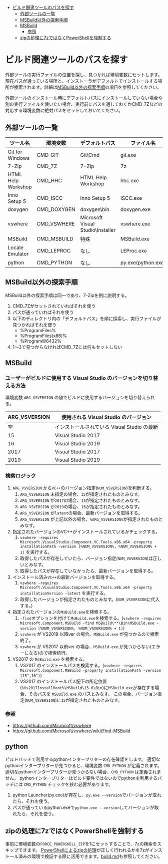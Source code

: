 ﻿- [ビルド関連ツールのパスを探す](#%E3%83%93%E3%83%AB%E3%83%89%E9%96%A2%E9%80%A3%E3%83%84%E3%83%BC%E3%83%AB%E3%81%AE%E3%83%91%E3%82%B9%E3%82%92%E6%8E%A2%E3%81%99)
  - [外部ツールの一覧](#%E5%A4%96%E9%83%A8%E3%83%84%E3%83%BC%E3%83%AB%E3%81%AE%E4%B8%80%E8%A6%A7)
  - [MSBuild以外の探索手順](#msbuild%E4%BB%A5%E5%A4%96%E3%81%AE%E6%8E%A2%E7%B4%A2%E6%89%8B%E9%A0%86)
  - [MSBuild](#msbuild)
    - [参照](#%E5%8F%82%E7%85%A7)
  - [zipの処理に7zではなくPowerShellを強制する](#zip%E3%81%AE%E5%87%A6%E7%90%86%E3%81%AB7z%E3%81%A7%E3%81%AF%E3%81%AA%E3%81%8Fpowershell%E3%82%92%E5%BC%B7%E5%88%B6%E3%81%99%E3%82%8B)

# ビルド関連ツールのパスを探す
外部ツールの実行ファイルの位置を探し、見つかれば環境変数にセットします。現在パスが通っている場所と、インストーラがデフォルトでインストールする場所が検索されます。詳細は[MSBuild以外の探索手順](#msbuild%E4%BB%A5%E5%A4%96%E3%81%AE%E6%8E%A2%E7%B4%A2%E6%89%8B%E9%A0%86)の項目を参照してください。

外部ツールのインストール時にデフォルトパスにインストールしていない場合や別の実行ファイルを使いたい場合、実行前にパスを通しておくかCMD_7Zなどの対応する環境変数に絶対パスをセットしておいてください。

## 外部ツールの一覧
|      ツール名      |   環境変数   |   デフォルトパス   |  ファイル名  |
| ------------------ | ------------ | ------------------ | ------------ |
| Git for Windows    | CMD_GIT      | Git\Cmd            | git.exe      |
| 7-Zip              | CMD_7Z       | 7-Zip              | 7z           |
| HTML Help Workshop | CMD_HHC      | HTML Help Workshop | hhc.exe      |
| Inno Setup 5       | CMD_ISCC     | Inno Setup 5       | ISCC.exe     |
| doxygen            | CMD_DOXYGEN  | doxygen\bin        | doxygen.exe  |
| vswhere            | CMD_VSWHERE  | Microsoft Visual Studio\Installer | vswhere.exe  |
| MSBuild            | CMD_MSBUILD  | 特殊               | MSBuild.exe  |
| Locale Emulator    | CMD_LEPROC   | なし               | LEProc.exe   |
| python             | CMD_PYTHON   | なし               | py.exe(python.exe) |

## MSBuild以外の探索手順
MSBuild以外の探索手順は同一であり、7-Zipを例に説明する。

1. CMD_7Zがセットされていればそれを使う
2. パスが通っていればそれを使う
3. 以下のディレクトリ内の「デフォルトパス」を順に探索し、実行ファイルが見つかればそれを使う
    * %ProgramFiles%
    * %ProgramFiles(x86)%
    * %ProgramW6432%
4. 1～3で見つからなければCMD_7Zには何もセットしない

## MSBuild

### ユーザーがビルドに使用する Visual Studio のバージョンを切り替える方法

環境変数 ```ARG_VSVERSION``` の値でビルドに使用するバージョンを切り替えられる。

| ARG_VSVERSION  | 使用される Visual Studio のバージョン  |
| -------------- | ------------------------------------- |
| 空             | インストールされている Visual Studio の最新   |
| 15             | Visual Studio 2017                           |
| 16             | Visual Studio 2019                           |
| 2017           | Visual Studio 2017                           |
| 2019           | Visual Studio 2019                           |

### 検索ロジック

1. `ARG_VSVERSION` から`VC++`のバージョン指定(`NUM_VSVERSION`)を判断する。
	1. `ARG_VSVERSION` 未指定の場合、`15`が指定されたものとみなす。
	1. `ARG_VSVERSION` が`2017`の場合、`15`が指定されたものとみなす。
	1. `ARG_VSVERSION` が`2019`の場合、`16`が指定されたものとみなす。
	1. `ARG_VSVERSION` が`latest`の場合、最新バージョンを取得する。
	1. `ARG_VSVERSION` が上記以外の場合、`%ARG_VSVERSION%`が指定されたものとみなす。
1. 指定されたバージョンのVC++がインストールされているかチェックする。  
	1. `vswhere -requires Microsoft.VisualStudio.Component.VC.Tools.x86.x64 -property installationPath -version [%NUM_VSVERSION%, %NUM_VSVERSION% + 1)` を実行する。
	1. 取得したパスが存在していたら、バージョン指定(`NUM_VSVERSION`)は正しいとみなす。
	1. 取得したパスが存在していなかったら、最新バージョンを取得する。
1. インストール済み`VC++`の最新バージョンを取得する。
	1.  `vswhere -requires Microsoft.VisualStudio.Component.VC.Tools.x86.x64 -property installationVersion -latest` を実行する。
	1.  取得したバージョンが指定されたものとみなす。(`NUM_VSVERSION`に代入する。)
1. 指定されたバージョンの`MsBuild.exe`を検索する。
	1. `-find`オプションを付けて`MsBuild.exe`を検索する。(`vswhere -requires Microsoft.Component.MSBuild -find MSBuild\**\Bin\MSBuild.exe -version [%NUM_VSVERSION%, %NUM_VSVERSION% + 1)`)
	1. `vswhere` が VS2019 以降ver の場合、`MSBuild.exe` が見つかるので検索終了。
	1. `vswhere` が VS2017 以前ver の場合、`MSBuild.exe` が見つからない(エラーになる)ので検索続行。
1. VS2017 の `MsBuild.exe` を検索する。
	1. VS2017 のインストールパスを検索する。(`vswhere -requires Microsoft.Component.MSBuild -property installationPath -version [15^,16^)`)
	1. VS2017 のインストールパス配下の所定位置(`%Vs2017InstallRoot%\MSBuild\15.0\Bin`)に`MSBuild.exe`が存在する場合、そのパスを `MSBuild.exe` のパスとみなす。
		この場合、バージョン指定(`NUM_VSVERSION`)に`15`が指定されたものとみなす。

### 参照
* https://github.com/Microsoft/vswhere
* https://github.com/Microsoft/vswhere/wiki/Find-MSBuild

## python

ビルドバッチで利用するpythonインタープリターの存在確認をします。
適切なpythonインタープリターが見つかると、環境変数 `CMD_PYTHON` が定義されます。
適切なpythonインタープリターが見つからない場合、`CMD_PYTHON` は定義されません。
pythonインタープリターはビルド要件ではないのでpythonを利用するバッチには `CMD_PYTHON` チェックを挟む必要があります。

1. python Launcher(py.exe)が存在し、`py.exe --version`でバージョンが取れたら、それを使う。
1. パスが通っているpython.exeで`python.exe --version`してバージョンが取れたら、それを使う。


## zipの処理に7zではなくPowerShellを強制する
事前に環境変数の`FORCE_POWERSHELL_ZIP`を1にセットすることで、7zの検索をスキップできます。
[PowerShellによるzipの処理](zip/readme.md)が正しく行われるかを7zがインストール済みの環境で検証する際に活用できます。[build.md](../build.md#powershell-によるzipファイルの圧縮解凍内容確認の強制)も参照してください。
